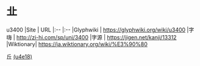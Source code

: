# 㐀
u3400
|Site      | URL
|:--       |:--
|Glyphwiki | https://glyphwiki.org/wiki/u3400
|字嗨      | http://zi-hi.com/sp/uni/3400
|字源      | https://jigen.net/kanji/13312
|Wiktionary| https://ja.wiktionary.org/wiki/%E3%90%80

丘 [(u4e18)][L_4E18]

[L_4E18]: ./4E18.md
